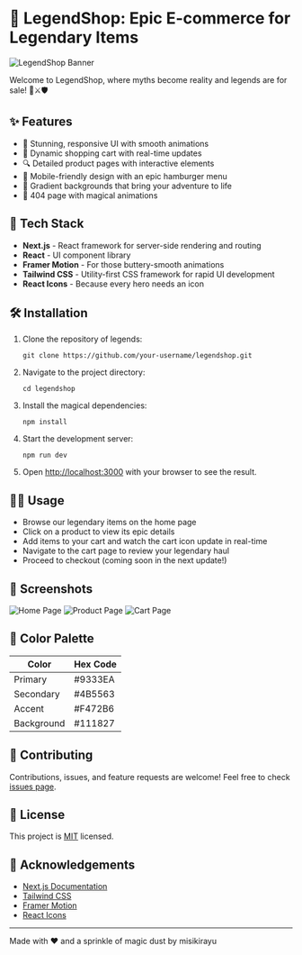 # 🏰 LegendShop: Epic E-commerce for Legendary Items

![LegendShop Banner](https://your-image-url-here.com/legendshop-banner.jpg)

Welcome to LegendShop, where myths become reality and legends are for sale! 🐉⚔️🛡️

## ✨ Features

- 🎨 Stunning, responsive UI with smooth animations
- 🛒 Dynamic shopping cart with real-time updates
- 🔍 Detailed product pages with interactive elements
- 📱 Mobile-friendly design with an epic hamburger menu
- 🌈 Gradient backgrounds that bring your adventure to life
- 🔮 404 page with magical animations

## 🚀 Tech Stack

- **Next.js** - React framework for server-side rendering and routing
- **React** - UI component library
- **Framer Motion** - For those buttery-smooth animations
- **Tailwind CSS** - Utility-first CSS framework for rapid UI development
- **React Icons** - Because every hero needs an icon

## 🛠️ Installation

1. Clone the repository of legends:
   ```
   git clone https://github.com/your-username/legendshop.git
   ```

2. Navigate to the project directory:
   ```
   cd legendshop
   ```

3. Install the magical dependencies:
   ```
   npm install
   ```

4. Start the development server:
   ```
   npm run dev
   ```

5. Open [http://localhost:3000](http://localhost:3000) with your browser to see the result.

## 🧙‍♂️ Usage

- Browse our legendary items on the home page
- Click on a product to view its epic details
- Add items to your cart and watch the cart icon update in real-time
- Navigate to the cart page to review your legendary haul
- Proceed to checkout (coming soon in the next update!)

## 📸 Screenshots

![Home Page](https://your-image-url-here.com/home-page.jpg)
![Product Page](https://your-image-url-here.com/product-page.jpg)
![Cart Page](https://your-image-url-here.com/cart-page.jpg)

## 🎨 Color Palette

| Color          | Hex Code |
|----------------|----------|
| Primary        | #9333EA  |
| Secondary      | #4B5563  |
| Accent         | #F472B6  |
| Background     | #111827  |

## 🤝 Contributing

Contributions, issues, and feature requests are welcome! Feel free to check [issues page](https://github.com/your-username/legendshop/issues).

## 📜 License

This project is [MIT](https://choosealicense.com/licenses/mit/) licensed.

## 🙌 Acknowledgements

- [Next.js Documentation](https://nextjs.org/docs)
- [Tailwind CSS](https://tailwindcss.com/)
- [Framer Motion](https://www.framer.com/motion/)
- [React Icons](https://react-icons.github.io/react-icons/)

---

Made with ❤️ and a sprinkle of magic dust by misikirayu
